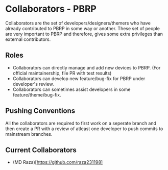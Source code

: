 # Collaborators - PBRP

Collaborators are the set of developers/designers/themers who have already contributed to PBRP in some way or another. These set of people are very important to PBRP and therefore, gives some extra privileges than external contributors.

## Roles

- Collaborators can directly manage and add new devices to PBRP. (For official maintainership, file PR with test results)
- Collaborators can develop new feature/bug-fix for PBRP under developer's review.
- Collaborators can sometimes assist developers in some feature/theme/bug-fix.

## Pushing Conventions

All the collaborators are required to first work on a seperate branch and then create a PR with a review of atleast one developer to push commits to mainstream branches.

## Current Collaborators

- (MD Raza)[https://github.com/raza231198]
